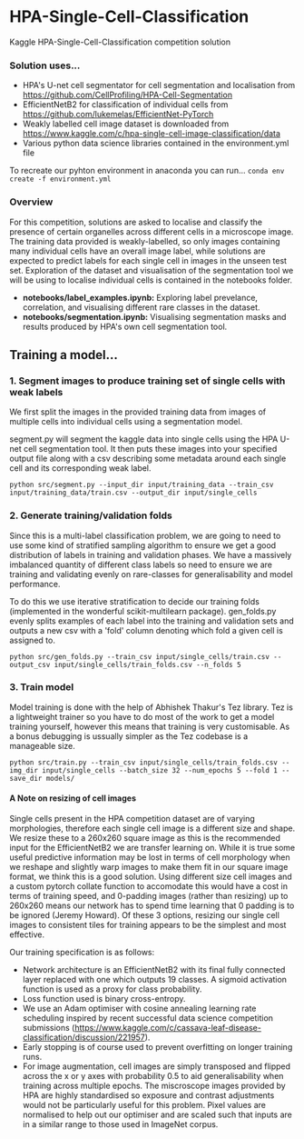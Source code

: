 # HPA-Single-Cell-Classification
Kaggle HPA-Single-Cell-Classification competition solution

### Solution uses...
- HPA's U-net cell segmentator for cell segmentation and localisation from https://github.com/CellProfiling/HPA-Cell-Segmentation
- EfficientNetB2 for classification of individual cells from https://github.com/lukemelas/EfficientNet-PyTorch
- Weakly labelled cell image dataset is downloaded from https://www.kaggle.com/c/hpa-single-cell-image-classification/data
- Various python data science libraries contained in the environment.yml file

To recreate our pyhton environment in anaconda you can run...
`conda env create -f environment.yml`

### Overview
For this competition, solutions are asked to localise and classify the presence of certain organelles across different cells in a microscope image. The training data provided is weakly-labelled, so only images containing many individual cells have an overall image label, while solutions are expected to predict labels for each single cell in images in the unseen test set. Exploration of the dataset and visualisation of the segmentation tool we will be using to localise individual cells is contained in the notebooks folder.

- **notebooks/label_examples.ipynb:**   Exploring label prevelance, correlation, and visualising different rare classes in the dataset.
- **notebooks/segmentation.ipynb:**    Visualising segmentation masks and results produced by HPA's own cell segmentation tool.

## Training a model...

### 1. Segment images to produce training set of single cells with weak labels
We first split the images in the provided training data from images of multiple cells into individual cells using a segmentation model.

segment.py will segment the kaggle data into single cells using the HPA U-net cell segmentation tool. It then puts these images into your specified output file along with a csv describing some metadata around each single cell and its corresponding weak label.

`python src/segment.py --input_dir input/training_data --train_csv input/training_data/train.csv --output_dir input/single_cells`

### 2. Generate training/validation folds
Since this is a multi-label classification problem, we are going to need to use some kind of stratified sampling algorithm to ensure we get a good distribution of labels in training and validation phases. We have a massively imbalanced quantity of different class labels so need to ensure we are training and validating evenly on rare-classes for generalisability and model performance.

To do this we use iterative stratification to decide our training folds (implemented in the wonderful scikit-multilearn package). gen_folds.py evenly splits examples of each label into the training and validation sets and outputs a new csv with a 'fold' column denoting which fold a given cell is assigned to. 

`python src/gen_folds.py --train_csv input/single_cells/train.csv --output_csv input/single_cells/train_folds.csv --n_folds 5`

### 3. Train model
Model training is done with the help of Abhishek Thakur's Tez library. Tez is a lightweight trainer so you have to do most of the work to get a model training yourself, however this means that training is very customisable. As a bonus debugging is ussually simpler as the Tez codebase is a manageable size. 

`python src/train.py --train_csv input/single_cells/train_folds.csv --img_dir input/single_cells --batch_size 32 --num_epochs 5 --fold 1 --save_dir models/`

#### A Note on resizing of cell images
Single cells present in the HPA competition dataset are of varying morphologies, therefore each single cell image is a different size and shape. We resize these to a 260x260 square image as this is the recommended input for the EfficientNetB2 we are transfer learning on. While it is true some useful predictive information may be lost in terms of cell morphology when we reshape and slightly warp images to make them fit in our square image format, we think this is a good solution. Using different size cell images and a custom pytorch collate function to accomodate this would have a cost in terms of training speed, and 0-padding images (rather than resizing) up to 260x260 means our network has to spend time learning that 0 padding is to be ignored (Jeremy Howard). Of these 3 options, resizing our single cell images to consistent tiles for training appears to be the simplest and most effective.  

Our training specification is as follows:
- Network architecture is an EfficientNetB2 with its final fully connected layer replaced with one which outputs 19 classes. A sigmoid activation function is used as a proxy for class probability. 
- Loss function used is binary cross-entropy. 
- We use an Adam optimiser with cosine annealing learning rate scheduling inspired by recent successful data science competition submissions (https://www.kaggle.com/c/cassava-leaf-disease-classification/discussion/221957). 
- Early stopping is of course used to prevent overfitting on longer training runs.
- For image augmentation, cell images are simply transposed and flipped across the x or y axes with probability 0.5 to aid generalisability when training across multiple epochs. The miscroscope images provided by HPA are highly standardised so exposure and contrast adjustments would not be particularly useful for this problem. Pixel values are normalised to help out our optimiser and are scaled such that inputs are in a similar range to those used in ImageNet corpus.  
